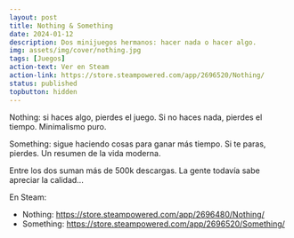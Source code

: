 ```yaml
---
layout: post
title: Nothing & Something
date: 2024-01-12
description: Dos minijuegos hermanos: hacer nada o hacer algo.
img: assets/img/cover/nothing.jpg
tags: [Juegos]
action-text: Ver en Steam
action-link: https://store.steampowered.com/app/2696520/Nothing/
status: published
topbutton: hidden
---
```


Nothing: si haces algo, pierdes el juego. Si no haces nada, pierdes el tiempo. Minimalismo puro.

Something: sigue haciendo cosas para ganar más tiempo. Si te paras, pierdes. Un resumen de la vida moderna.

Entre los dos suman más de 500k descargas. La gente todavía sabe apreciar la calidad...

En Steam:

- Nothing: https://store.steampowered.com/app/2696480/Nothing/
- Something: https://store.steampowered.com/app/2696520/Something/


